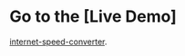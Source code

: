 # Go to the [Live Demo]

[internet-speed-converter](https://louislin511986.github.io/internet-speed-converter/).
